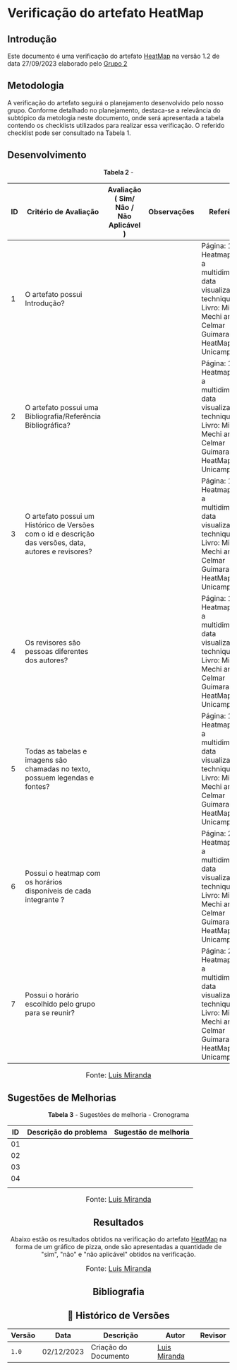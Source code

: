 # Verificação do artefato HeatMap

## Introdução
Este documento é uma verificação do artefato [HeatMap]() na versão 1.2 de data 27/09/2023 elaborado pelo [Grupo 2](https://github.com/Requisitos-de-Software/2023.2-Carteira_Digital_de_Transito)

## Metodologia

A verificação do artefato seguirá o planejamento desenvolvido pelo nosso grupo. Conforme detalhado no planejamento, destaca-se a relevância do subtópico da metologia neste documento, onde será apresentada a tabela contendo os checklists utilizados para realizar essa verificação. O referido checklist pode ser consultado na Tabela 1.

## Desenvolvimento

<center>

**Tabela 2** -  

| ID | Critério de Avaliação                           | Avaliação ( Sim/ Não / Não Aplicável )             | Observações                       | Referências                                                    |
|----| ------------------------------------------------|----------------------------------------------------|-----------------------------------|----------------------------------------------------------------|
| 1  | O artefato possui Introdução?                                                |                                                    |                                   | Página: 1. Heatmap matrix: a multidimensional data visualization technique . Livro: Miguel Mechi and Celmar Guimaraes, HeatMap Matrix, Unicamp-SP.                                                               |
| 2  | O artefato possui uma Bibliografia/Referência Bibliográfica?                                                 |                                                    |                                   | Página: 1-3. Heatmap matrix: a multidimensional data visualization technique . Livro: Miguel Mechi and Celmar Guimaraes, HeatMap Matrix, Unicamp-SP.                                                                |
| 3  | O artefato possui um Histórico de Versões com o id e descrição das versões, data, autores e revisores?                                                |                                                    |                                   | Página: 1-3. Heatmap matrix: a multidimensional data visualization technique . Livro: Miguel Mechi and Celmar Guimaraes, HeatMap Matrix, Unicamp-SP.                                                                |
| 4  | Os revisores são pessoas diferentes dos autores?                                                |                                                    |                                   | Página: 1-3. Heatmap matrix: a multidimensional data visualization technique . Livro: Miguel Mechi and Celmar Guimaraes, HeatMap Matrix, Unicamp-SP.                                                                |
| 5  | Todas as tabelas e imagens são chamadas no texto, possuem legendas e fontes?                                                |                                                    |                                   | Página: 1-3. Heatmap matrix: a multidimensional data visualization technique . Livro: Miguel Mechi and Celmar Guimaraes, HeatMap Matrix, Unicamp-SP.                                                                |
| 6  | Possui o heatmap com os horários disponíveis de cada integrante ?                                                |                                                    |                                   | Página: 2-3. Heatmap matrix: a multidimensional data visualization technique . Livro: Miguel Mechi and Celmar Guimaraes, HeatMap Matrix, Unicamp-SP.                                                                |
| 7  | Possui o horário escolhido pelo grupo para se reunir?                                                |                                                    |                                   | Página: 2-3. Heatmap matrix: a multidimensional data visualization technique . Livro: Miguel Mechi and Celmar Guimaraes, HeatMap Matrix, Unicamp-SP.                                                                |

<font size="3"><p style="text-align: center">Fonte: <a href="https://github.com/LuisMiranda10">Luis Miranda</a></p></font>

</center>

## Sugestões de Melhorias

<center>

**Tabela 3** - Sugestões de melhoria - Cronograma

| ID | Descrição do problema | Sugestão de melhoria |
| --- | ---------------------| ---------------------- |
| 01  |                      |                        |
| 02  |                      |                        |
| 03  |                      |                        |
| 04  |                      |                        |
|     |                      |                        |

<font size="3"><p style="text-align: center">Fonte: <a href="https://github.com/LuisMiranda10">Luis Miranda</a></p></font>

## Resultados

Abaixo estão os resultados obtidos na verificação do artefato [HeatMap]() na forma de um gráfico de pizza, onde são apresentadas a quantidade de "sim", "não" e "não aplicável" obtidos na verificação.

<font size="3"><p style="text-align: center">Fonte: <a href="https://github.com/LuisMiranda10">Luis Miranda</a></p></font>

## Bibliografia



## 📑 Histórico de Versões

| Versão | Data       | Descrição                                       | Autor                                          | Revisor                                      |
| ------ | ---------- | ----------------------------------------------- | -----------------------------------------------| ---------------------------------------------|
| `1.0`  | 02/12/2023 | Criação do Documento | [Luis Miranda](https://github.com/LuisMiranda10)  |                       |
